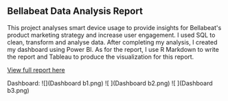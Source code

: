 ## Bellabeat Data Analysis Report

This project analyses smart device usage to provide insights for Bellabeat's product marketing strategy and increase user engagement. I used SQL to clean, transform and analyse data. After completing my analysis, I created my dashboard using Power BI. As for the report, I use R Markdown to write the report and Tableau to produce the visualization for this report.

[View full report here](https://rpubs.com/wanhuda/1326788)

Dashboard:
![](Dashboard b1.png) 
![ ](Dashboard b2.png)
![ ](Dashboard b3.png)
